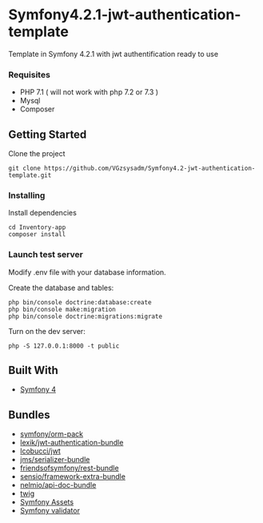 # Symfony4.2.1-jwt-authentication-template

Template in Symfony 4.2.1 with jwt authentification ready to use

### Requisites

* PHP 7.1 ( will not work with php 7.2 or 7.3 )
* Mysql
* Composer

## Getting Started

Clone the project

```
git clone https://github.com/VGzsysadm/Symfony4.2-jwt-authentication-template.git
```
### Installing

Install dependencies

```
cd Inventory-app
composer install
```
### Launch test server

Modify .env file with your database information.

Create the database and tables:

```
php bin/console doctrine:database:create
php bin/console make:migration
php bin/console doctrine:migrations:migrate
```

Turn on the dev server:

```
php -S 127.0.0.1:8000 -t public
```
## Built With

* [Symfony 4](https://symfony.com/doc/current/index.html)

## Bundles

* [symfony/orm-pack](https://github.com/symfony/orm-pack)
* [lexik/jwt-authentication-bundle](https://github.com/lexik/LexikJWTAuthenticationBundle)
* [lcobucci/jwt](https://github.com/lcobucci/jwt)
* [jms/serializer-bundle](https://github.com/schmittjoh/JMSSerializerBundle)
* [friendsofsymfony/rest-bundle](https://github.com/FriendsOfSymfony/FOSRestBundle)
* [sensio/framework-extra-bundle](https://github.com/sensiolabs/SensioFrameworkExtraBundle)
* [nelmio/api-doc-bundle](https://github.com/nelmio/NelmioApiDocBundle)
* [twig](https://github.com/twigphp/Twig)
* [Symfony Assets](https://github.com/symfony/asset)
* [Symfony validator](https://github.com/symfony/validator)



